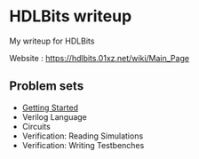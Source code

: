 # HDLBits writeup
My writeup for HDLBits

Website : https://hdlbits.01xz.net/wiki/Main_Page

## Problem sets
* [Getting Started](Getting%20Started/README.md)
* Verilog Language
* Circuits
* Verification: Reading Simulations
* Verification: Writing Testbenches
